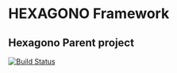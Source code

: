 # HEXAGONO Framework

## Hexagono Parent project

[![Build Status](https://travis-ci.org/hexagono-framework/hexagono-parent.svg?branch=master)](https://travis-ci.org/hexagono-framework/hexagono-parent)
